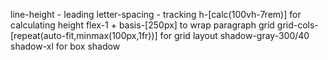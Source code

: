 line-height - leading
letter-spacing - tracking
h-[calc(100vh-7rem)] for calculating height
flex-1 +  basis-[250px] to wrap paragraph
grid grid-cols-[repeat(auto-fit,minmax(100px,1fr))] for grid layout
shadow-gray-300/40 shadow-xl for box shadow